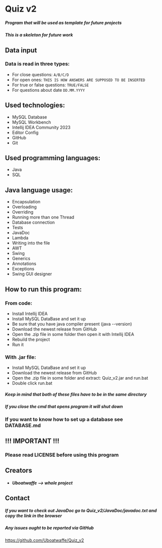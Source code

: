 <!--
    This is file that describes what have I done in this program.
    It was done by only one human.
    This file was made on 17.01.2024 at 11:51 CET time.
    Have fun using it!
-->

# Quiz v2

##### Program that will be used as template for future projects

##### This is a skeleton for future work

## Data input

### Data is read in three types:

- For close questions:
  ```A/B/C/D```
- For open ones:
  ```THIS IS HOW ANSWERS ARE SUPPOSED TO BE INSERTED```
- For true or false questions:
  ```TRUE/FALSE```
- For questions about date
  ``DD.MM.YYYY``

## Used technologies:

- MySQL Database
- MySQL Workbench
- Intellij IDEA Community 2023
- Editor Config
- GitHub
- Git

## Used programming languages:

- Java
- SQL

## Java language usage:

- Encapsulation
- Overloading
- Overriding
- Running more than one Thread
- Database connection
- Tests
- JavaDoc
- Lambda
- Writing into the file
- AWT
- Swing
- Generics
- Annotations
- Exceptions
- Swing GUI designer

## How to run this program:

### From code:

- Install Intellij IDEA
- Install MySQL DataBase and set it up
- Be sure that you have java compiler present (java --version)
- Download the newest release from GitHub
- Open the .zip file in some folder then open it with Intellij IDEA
- Rebuild the project
- Run it

### With .jar file:

- Install MySQL DataBase and set it up
- Download the newest release from GitHub
- Open the .zip file in some folder and extract: Quiz_v2.jar and run.bat
- Double click run.bat

##### Keep in mind that both of these files have to be in the same directory

##### If you close the cmd that opens program it will shut down

###

### If you want to know how to set up a database see DATABASE.md

## !!! IMPORTANT !!!

### Please read LICENSE before using this program

## Creators

- ##### Uboatwaffe --> whole project

## Contact

##### If you want to check out JavaDoc go to Quiz_v2/JavaDoc/javadoc.txt and copy the link in the browser

##### Any issues ought to be reported via GitHub

https://github.com/Uboatwaffe/Quiz_v2
